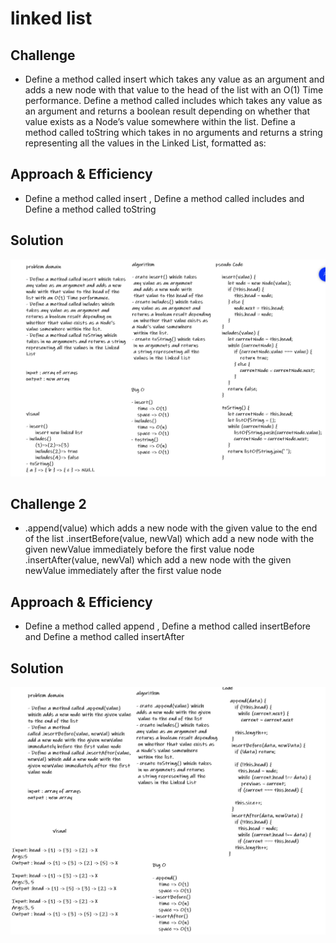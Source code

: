 # linked list
<!-- Short summary or background information -->


## Challenge 
<!-- Description of the challenge -->
* Define a method called insert which takes any value as an argument and adds a new node with that value to the head of the list with an O(1) Time performance.
Define a method called includes which takes any value as an argument and returns a boolean result depending on whether that value exists as a Node’s value somewhere within the list.
Define a method called toString which takes in no arguments and returns a string representing all the values in the Linked List, formatted as:
## Approach & Efficiency
<!-- What approach did you take? Why? What is the Big O space/time for this approach? -->
* Define a method called insert , Define a method called includes and Define a method called toString
## Solution
<!-- Embedded whiteboard image -->
![whiteboard-image](img/linked-list.PNG)



## Challenge 2
<!-- Description of the challenge -->
* .append(value) which adds a new node with the given value to the end of the list
.insertBefore(value, newVal) which add a new node with the given newValue immediately before the first value node
.insertAfter(value, newVal) which add a new node with the given newValue immediately after the first value node
## Approach & Efficiency
<!-- What approach did you take? Why? What is the Big O space/time for this approach? -->
* Define a method called append , Define a method called insertBefore and Define a method called insertAfter
## Solution
<!-- Embedded whiteboard image -->
![whiteboard-image](img/linked-list-2.PNG)


